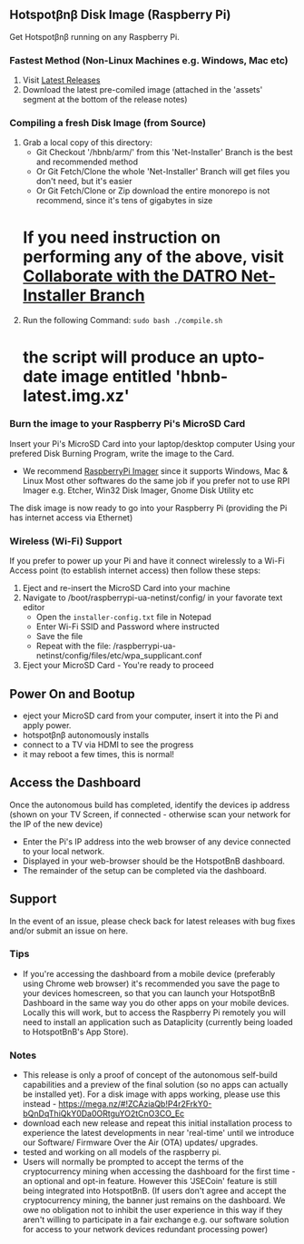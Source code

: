 ## Hotspotβnβ Disk Image (Raspberry Pi)

Get Hotspotβnβ running on any Raspberry Pi.

### Fastest Method (Non-Linux Machines e.g. Windows, Mac etc)
1. Visit [Latest Releases](https://github.com/unclehowell/datro/releases/ "DATRO Net-Installer Latest Release") 
2. Download the latest pre-comiled image (attached in the 'assets' segment at the bottom of the release notes)  

### Compiling a fresh Disk Image (from Source)
1. Grab a local copy of this directory:
   - Git Checkout '/hbnb/arm/' from this 'Net-Installer' Branch is the best and recommended method
   - Or Git Fetch/Clone the whole 'Net-Installer' Branch will get files you don't need, but it's easier
   - Or Git Fetch/Clone or Zip download the entire monorepo is not recommend, since it's tens of gigabytes in size
   # If you need instruction on performing any of the above, visit [Collaborate with the DATRO Net-Installer Branch](https://github.com/unclehowell/datro/blob/net-installer/COLLABORATE.md "Collaborate with the DATRO Net-Installer Branch")
2. Run the following Command: `sudo bash ./compile.sh` 
   # the script will produce an upto-date image entitled 'hbnb-latest.img.xz'

### Burn the image to your Raspberry Pi's MicroSD Card 

Insert your Pi's MicroSD Card into your laptop/desktop computer
Using your prefered Disk Burning Program, write the image to the Card.

* We recommend [RaspberryPi Imager](https://www.raspberrypi.org/software/ "RaspberryPi Imager") since it supports Windows, Mac & Linux
  Most other softwares do the same job if you prefer not to use RPI Imager e.g. Etcher, Win32 Disk Imager, Gnome Disk Utility etc

The disk image is now ready to go into your Raspberry Pi (providing the Pi has internet access via Ethernet)

### Wireless (Wi-Fi) Support

If you prefer to power up your Pi and have it connect wirelessly to a Wi-Fi Access point (to establish internet access) then follow these steps:
1. Eject and re-insert the MicroSD Card into your machine
2. Navigate to /boot/raspberrypi-ua-netinst/config/ in your favorate text editor
   - Open the `installer-config.txt` file in Notepad
   - Enter Wi-Fi SSID and Password where instructed
   - Save the file
   - Repeat with the file: /raspberrypi-ua-netinst/config/files/etc/wpa_supplicant.conf
3. Eject your MicroSD Card - You're ready to proceed 

## Power On and Bootup
   - eject your MicroSD card from your computer, insert it into the Pi and apply power. 
   - hotspotβnβ autonomously installs 
   - connect to a TV via HDMI to see the progress
   - it may reboot a few times, this is normal! 

## Access the Dashboard

Once the autonomous build has completed, identify the devices ip address 
(shown on your TV Screen, if connected - otherwise scan your network for the IP of the new device) 

   - Enter the Pi's IP address into the web browser of any device connected to your local network. 
   - Displayed in your web-browser should be the HotspotBnB dashboard.
   - The remainder of the setup can be completed via the dashboard. 

## Support

In the event of an issue, please check back for latest releases with bug fixes and/or submit an issue on here. 

### Tips 
 - If you're accessing the dashboard from a mobile device (preferably using Chrome web browser) it's recommended you save the page to your devices homescreen, so that you can launch your HotspotBnB Dashboard in the same way you do other apps on your mobile devices.  Locally this will work, but to access the Raspberry Pi remotely you will need to install an application such as Dataplicity (currently being loaded to HotspotBnB's App Store). 

### Notes 
 - This release is only a proof of concept of the autonomous self-build capabilities and a preview of the final solution (so no apps can actually be installed yet). For a disk image with apps working, please use this instead - https://mega.nz/#!ZCAziaQb!P4r2FrkY0-bQnDqThiQkY0Da0ORtguYO2tCnO3CO_Ec
 - download each new release and repeat this initial installation process to experience the latest developments in near 'real-time' until we introduce our Software/ Firmware Over the Air (OTA) updates/ upgrades. 
- tested and working on all models of the raspberry pi. 
 - Users will normally be prompted to accept the terms of the cryptocurrency mining when accessing the dashboard for the first time - an optional and opt-in feature. However this 'JSECoin' feature is still being integrated into HotspotBnB. (If users don't agree and accept the cryptocurrency mining, the banner just remains on the dashboard. We owe no obligation not to inhibit the user experience in this way if they aren't willing to participate in a fair exchange e.g. our software solution for access to your network devices redundant processing power)




